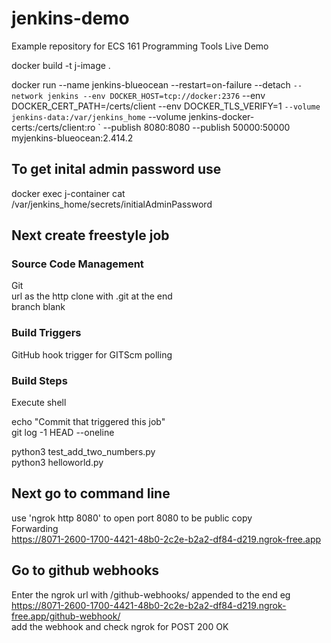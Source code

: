 # jenkins-demo

Example repository for ECS 161 Programming Tools Live Demo

docker build -t j-image .

docker run --name jenkins-blueocean --restart=on-failure --detach `
  --network jenkins --env DOCKER_HOST=tcp://docker:2376 `
  --env DOCKER_CERT_PATH=/certs/client --env DOCKER_TLS_VERIFY=1 `
  --volume jenkins-data:/var/jenkins_home `
  --volume jenkins-docker-certs:/certs/client:ro `
  --publish 8080:8080 --publish 50000:50000 myjenkins-blueocean:2.414.2

## To get inital admin password use

docker exec j-container cat /var/jenkins_home/secrets/initialAdminPassword

## Next create freestyle job

### Source Code Management  

Git  
url as the http clone with .git at the end  
branch blank  

### Build Triggers

GitHub hook trigger for GITScm polling

### Build Steps

Execute shell

echo "Commit that triggered this job"  
git log -1 HEAD --oneline

python3 test_add_two_numbers.py  
python3 helloworld.py

## Next go to command line

use 'ngrok http 8080' to open port 8080 to be public
copy  
Forwarding  
https://8071-2600-1700-4421-48b0-2c2e-b2a2-df84-d219.ngrok-free.app

## Go to github webhooks

Enter the ngrok url with /github-webhooks/ appended to the end eg  
https://8071-2600-1700-4421-48b0-2c2e-b2a2-df84-d219.ngrok-free.app/github-webhook/  
add the webhook and check ngrok for POST 200 OK
